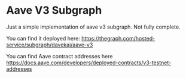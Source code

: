 # Aave V3 Subgraph

Just a simple implementation of aave v3 subgraph. Not fully complete.

You can find it deployed here: https://thegraph.com/hosted-service/subgraph/davekaj/aave-v3

You can find Aave contract addresses here https://docs.aave.com/developers/deployed-contracts/v3-testnet-addresses